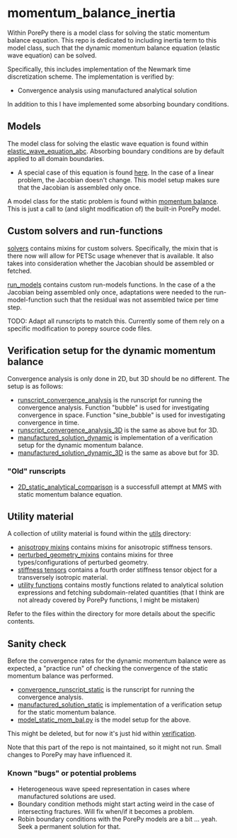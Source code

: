 # momentum_balance_inertia
Within PorePy there is a model class for solving the static momentum balance equation.
This repo is dedicated to including inertia term to this model class, such that the
dynamic momentum balance equation (elastic wave equation) can be solved.

Specifically, this includes implementation of the Newmark time discretization scheme.
The implementation is verified by:
* Convergence analysis using manufactured analytical
solution

In addition to this I have implemented some absorbing boundary conditions.

## Models
The model class for solving the elastic wave equation is found within
[elastic_wave_equation_abc](./models/elastic_wave_equation_abc.py). Absorbing boundary
conditions are by default applied to all domain boundaries. 
* A special case of this equation is found
  [here](./models/elastic_wave_equation_abc_linear.py). In the case of a linear problem,
  the Jacobian doesn't change. This model setup makes sure that the Jacobian is
  assembled only once.

A model class for the static problem is found within [momentum
  balance](./models/no_inertia_momentum_balance.py). This is just a call to (and slight
  modification of) the built-in PorePy model.

## Custom solvers and run-functions
[solvers](./solvers) contains mixins for custom solvers. Specifically, the mixin that is
there now will allow for PETSc usage whenever that is available. It also takes into
consideration whether the Jacobian should be assembled or fetched.

[run_models](./run_models) contains custom run-models functions. In the case of a the
Jacobian being assembled only once, adaptations were needed to the run-model-function
such that the residual was not assembled twice per time step.

TODO: Adapt all runscripts to match this. Currently some of them rely on a specific
modification to porepy source code files.

## Verification setup for the dynamic momentum balance
Convergence analysis is only done in 2D, but 3D should be no different. The setup is as
follows:
* [runscript_convergence_analysis](./runscript_convergence_analysis.py) is the runscript
  for running the convergence analysis. Function "bubble" is used for investigating
  convergence in space. Function "sine_bubble" is used for investigating convergence in
  time.
* [runscript_convergence_analysis_3D](./runscript_convergence_analysis_3D.py) is the
  same as above but for 3D.
* [manufactured_solution_dynamic](./manufactured_solution_dynamic.py) is implementation
  of a verification setup for the dynamic momentum balance.
* [manufactured_solution_dynamic_3D](./manufactured_solution_dynamic_3D.py) is the same
  as above but for 3D.


### "Old" runscripts
* [2D_static_analytical_comparison](./2D_static_analytical_comparison.py) is a
  successfull attempt at MMS with static momentum balance equation.

## Utility material
A collection of utility material is found within the [utils](./utils/) directory:
* [anisotropy mixins](./utils/anisotropy_mixins.py) contains mixins for anisotropic
  stiffness tensors.
* [perturbed_geometry_mixins](./utils/perturbed_geometry_mixins.py) contains mixins for
  three types/configurations of perturbed geometry.
* [stiffness tensors](./utils/stiffness_tensors.py) contains a fourth order stiffness
  tensor object for a transversely isotropic material.
* [utility functions](./utils/utility_functions.py) contains mostly functions related to
  analytical solution expressions and fetching subdomain-related quantities (that I
  think are not already covered by PorePy functions, I might be mistaken)

Refer to the files within the directory for more details about the specific contents.

## Sanity check
Before the convergence rates for the dynamic momentum balance were as expected, a
"practice run" of checking the convergence of the static momentum balance was performed.
* [convergence_runscript_static](./verification/convergence_runscript_static.py) is the
  runscript for running the convergence analysis.
* [manufactured_solution_static](./verification/manufactured_solution_static.py) is
  implementation of a verification setup for the static momentum balance. 
* [model_static_mom_bal.py](./verification/model_static_mom_bal.py) is the model setup
  for the above.

This might be deleted, but for now it's just hid within [verification](./verification/).

Note that this part of the repo is not maintained, so it might not run. 
Small changes to PorePy may have influenced it.

### Known "bugs" or potential problems
* Heterogeneous wave speed representation in cases where manufactured solutions are used.
* Boundary condition methods might start acting weird in the case of intersecting fractures. Will fix when/if it becomes a problem.
* Robin boundary conditions with the PorePy models are a bit ... yeah. Seek a permanent solution for that.
